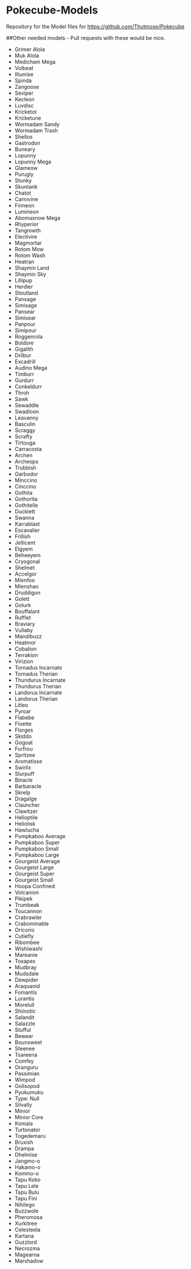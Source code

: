# Pokecube-Models
Repository for the Model files for https://github.com/Thutmose/Pokecube

##Other needed models - Pull requests with these would be nice.

-   Grimer Alola
-   Muk Alola
-   Medicham Mega
-   Volbeat
-   Illumise
-   Spinda
-   Zangoose
-   Seviper
-   Kecleon
-   Luvdisc
-   Kricketot
-   Kricketune
-   Wormadam Sandy
-   Wormadam Trash
-   Shellos
-   Gastrodon
-   Buneary
-   Lopunny
-   Lopunny Mega
-   Glameow
-   Purugly
-   Stunky
-   Skuntank
-   Chatot
-   Carnivine
-   Finneon
-   Lumineon
-   Abomasnow Mega
-   Rhyperior
-   Tangrowth
-   Electivire
-   Magmortar
-   Rotom Mow
-   Rotom Wash
-   Heatran
-   Shaymin Land
-   Shaymin Sky
-   Lillipup
-   Herdier
-   Stoutland
-   Pansage
-   Simisage
-   Pansear
-   Simisear
-   Panpour
-   Simipour
-   Roggenrola
-   Boldore
-   Gigalith
-   Drilbur
-   Excadrill
-   Audino Mega
-   Timburr
-   Gurdurr
-   Conkeldurr
-   Throh
-   Sawk
-   Sewaddle
-   Swadloon
-   Leavanny
-   Basculin
-   Scraggy
-   Scrafty
-   Tirtouga
-   Carracosta
-   Archen
-   Archeops
-   Trubbish
-   Garbodor
-   Minccino
-   Cinccino
-   Gothita
-   Gothorita
-   Gothitelle
-   Ducklett
-   Swanna
-   Karrablast
-   Escavalier
-   Frillish
-   Jellicent
-   Elgyem
-   Beheeyem
-   Cryogonal
-   Shelmet
-   Accelgor
-   Mienfoo
-   Mienshao
-   Druddigon
-   Golett
-   Golurk
-   Bouffalant
-   Rufflet
-   Braviary
-   Vullaby
-   Mandibuzz
-   Heatmor
-   Cobalion
-   Terrakion
-   Virizion
-   Tornadus Incarnate
-   Tornadus Therian
-   Thundurus Incarnate
-   Thundurus Therian
-   Landorus Incarnate
-   Landorus Therian
-   Litleo
-   Pyroar
-   Flabebe
-   Floette
-   Florges
-   Skiddo
-   Gogoat
-   Furfrou
-   Spritzee
-   Aromatisse
-   Swirlix
-   Slurpuff
-   Binacle
-   Barbaracle
-   Skrelp
-   Dragalge
-   Clauncher
-   Clawitzer
-   Helioptile
-   Heliolisk
-   Hawlucha
-   Pumpkaboo Average
-   Pumpkaboo Super
-   Pumpkaboo Small
-   Pumpkaboo Large
-   Gourgeist Average
-   Gourgeist Large
-   Gourgeist Super
-   Gourgeist Small
-   Hoopa Confined
-   Volcanion
-   Pikipek
-   Trumbeak
-   Toucannon
-   Crabrawler
-   Crabominable
-   Oricorio
-   Cutiefly
-   Ribombee
-   Wishiwashi
-   Mareanie
-   Toxapex
-   Mudbray
-   Mudsdale
-   Dewpider
-   Araquanid
-   Fomantis
-   Lurantis
-   Morelull
-   Shiinotic
-   Salandit
-   Salazzle
-   Stufful
-   Bewear
-   Bounsweet
-   Steenee
-   Tsareena
-   Comfey
-   Oranguru
-   Passimian
-   Wimpod
-   Golisopod
-   Pyukumuku
-   Type: Null
-   Silvally
-   Minior
-   Minior Core
-   Komala
-   Turtonator
-   Togedemaru
-   Bruxish
-   Drampa
-   Dhelmise
-   Jangmo-o
-   Hakamo-o
-   Kommo-o
-   Tapu Koko
-   Tapu Lele
-   Tapu Bulu
-   Tapu Fini
-   Nihilego
-   Buzzwole
-   Pheromosa
-   Xurkitree
-   Celesteela
-   Kartana
-   Guzzlord
-   Necrozma
-   Magearna
-   Marshadow
